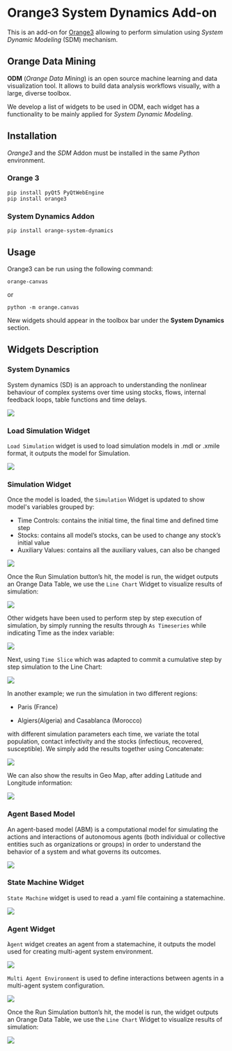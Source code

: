 # Orange3 System Dynamics Add-on

This is an add-on for [Orange3](https://orangedatamining.com/) allowing to
perform simulation using _System Dynamic Modeling_ (SDM) mechanism.

## Orange Data Mining
**ODM** (_Orange Data Mining_) is an open source machine learning and data
visualization tool. It allows to build data analysis workflows visually, with a
large, diverse toolbox.

We develop a list of widgets to be used in ODM, each widget has a functionality
to be mainly applied for _System Dynamic Modeling_. 

## Installation
_Orange3_ and the _SDM_ Addon must be installed in the same
_Python_ environment.

### Orange 3
```shell
pip install pyQt5 PyQtWebEngine
pip install orange3
```

### System Dynamics Addon
```shell
pip install orange-system-dynamics
```

## Usage
Orange3 can be run using the following command:
```shell
orange-canvas
```
or
```shell
python -m orange.canvas
```
New widgets should appear in the toolbox bar under the __System Dynamics__
section.


## Widgets Description

### System Dynamics

System dynamics (SD) is an approach to understanding the nonlinear behaviour
of complex systems over time using stocks, flows,
internal feedback loops, table functions and time delays.

![](screenshots/Workflow_Example.png)

### Load Simulation Widget
`Load Simulation` widget is used to load simulation models in .mdl or .xmile format,
it outputs the model for Simulation.

![](screenshots/Load.png)

### Simulation Widget
Once the model is loaded, the `Simulation` Widget is updated to show model's
variables grouped by:
- Time Controls: contains the initial time, the final time and defined time
step
- Stocks: contains all model’s stocks, can be used to change any stock’s
initial value
- Auxiliary Values: contains  all the auxiliary values, can also be changed

![](screenshots/Simulation.png)

Once the Run Simulation button’s hit, the model is run, the widget outputs an
Orange Data Table, we use the `Line Chart` Widget to visualize results of
simulation: 

![](screenshots/Line_Chart.png)

Other widgets have been used to perform step by step execution of simulation, by simply running the 
results through `As Timeseries` while indicating Time as the index variable:

![](screenshots/As_Timeseries.png)

Next, using `Time Slice` which was adapted to commit a cumulative step by step simulation 
to the Line Chart:

![](screenshots/Time_Slice.png)

In another example; we run the simulation in two different regions: 

- Paris (France)

- Algiers(Algeria) and Casablanca (Morocco)

with different simulation parameters each time, we variate the total population, 
contact infectivity and the stocks (infectious, recovered, susceptible).
We simply add the results together using Concatenate:

![](screenshots/Workflow_Example1.png)

We can also show the results in Geo Map, after adding Latitude and Longitude information: 

![](screenshots/Geo_Map.png)

### Agent Based Model 

An agent-based model (ABM) is a computational model for simulating the actions 
and interactions of autonomous agents (both individual or collective entities such as 
organizations or groups) in order to 
understand the behavior of a system and what governs its outcomes.

![](screenshots/Workflow_Example2.png)

### State Machine Widget
`State Machine` widget is used to read a .yaml file containing a statemachine.

![](screenshots/State_Machine.png)

### Agent Widget
̀`Agent` widget creates an agent from a statemachine, it outputs the model used for 
creating multi-agent system environment.

![](screenshots/Agent.png)

`Multi Agent Environment` is used to define interactions between agents 
in a multi-agent system configuration.

![](screenshots/Multi_Agent.png)

Once the Run Simulation button’s hit, the model is run, the widget outputs an
Orange Data Table, we use the `Line Chart` Widget to visualize results of
simulation: 

![](screenshots/Line_Chart2.png)



